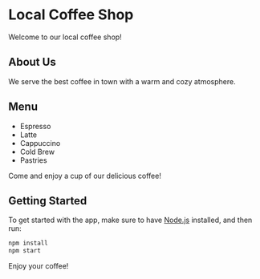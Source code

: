 # Local Coffee Shop

Welcome to our local coffee shop! 

## About Us
We serve the best coffee in town with a warm and cozy atmosphere. 

## Menu
- Espresso
- Latte
- Cappuccino
- Cold Brew
- Pastries

Come and enjoy a cup of our delicious coffee!

## Getting Started
To get started with the app, make sure to have [Node.js](https://nodejs.org/) installed, and then run:

```bash
npm install
npm start
```

Enjoy your coffee!